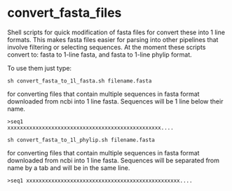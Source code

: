 # convert_fasta_files
 Shell scripts for quick modification of fasta files for convert these into 1 line formats. This makes fasta files easier for parsing into other pipelines that involve filtering or selecting sequences. At the moment these scripts convert to: fasta to 1-line fasta, and fasta to 1-line phylip format.

To use them just type: 

```
sh convert_fasta_to_1l_fasta.sh filename.fasta
```

for converting files that contain multiple sequences in fasta format downloaded from ncbi into 1 line fasta. Sequences will be 1 line below their name.

```
>seq1
xxxxxxxxxxxxxxxxxxxxxxxxxxxxxxxxxxxxxxxxxxxxxxxxx....
```

```
sh convert_fasta_to_1l_phylip.sh filename.fasta
```

for converting files that contain multiple sequences in fasta format downloaded from ncbi into 1 line fasta. Sequences will be separated from name by a tab and will be in the same line.

```
>seq1 xxxxxxxxxxxxxxxxxxxxxxxxxxxxxxxxxxxxxxxxxxxxxxxxx....
```




